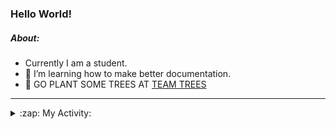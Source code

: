 ### Hello World!

##### About:
- Currently I am a student.
- 🌱 I’m learning how to make better documentation.
- 🌱 GO PLANT SOME TREES AT [TEAM TREES](https://teamtrees.org/)

---
<details>
  <summary>:zap: My Activity:</summary>
  
<!--START_SECTION:waka-->
![Code Time](http://img.shields.io/badge/Code%20Time-1%2C136%20hrs%2058%20mins-blue)

**I'm a Night 🦉** 

```text
🌞 Morning                1455 commits        ██░░░░░░░░░░░░░░░░░░░░░░░   09.34 % 
🌆 Daytime                5485 commits        █████████░░░░░░░░░░░░░░░░   35.23 % 
🌃 Evening                4472 commits        ███████░░░░░░░░░░░░░░░░░░   28.72 % 
🌙 Night                  4159 commits        ███████░░░░░░░░░░░░░░░░░░   26.71 % 
```
📅 **I'm Most Productive on Wednesday** 

```text
Monday                   2321 commits        ████░░░░░░░░░░░░░░░░░░░░░   14.91 % 
Tuesday                  2043 commits        ███░░░░░░░░░░░░░░░░░░░░░░   13.12 % 
Wednesday                3606 commits        ██████░░░░░░░░░░░░░░░░░░░   23.16 % 
Thursday                 1945 commits        ███░░░░░░░░░░░░░░░░░░░░░░   12.49 % 
Friday                   1516 commits        ██░░░░░░░░░░░░░░░░░░░░░░░   09.74 % 
Saturday                 1379 commits        ██░░░░░░░░░░░░░░░░░░░░░░░   08.86 % 
Sunday                   2761 commits        ████░░░░░░░░░░░░░░░░░░░░░   17.73 % 
```


📊 **This Week I Spent My Time On** 

```text
🔥 Editors: 
VS Code                  59 mins             █████████████████████████   100.00 % 

🐱‍💻 Projects: 
praise                   59 mins             █████████████████████████   100.00 % 
```


 Last Updated on 25/06/2023 22:07:52 UTC
<!--END_SECTION:waka-->
</details>

